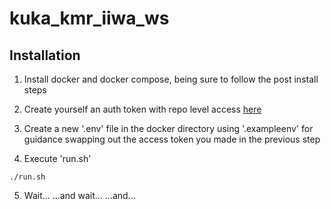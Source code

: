 # kuka_kmr_iiwa_ws

## Installation
1. Install docker and docker compose, being sure to follow the post install steps

2. Create yourself an auth token with repo level access [here](https://github.com/settings/tokens)

3. Create a new '.env' file in the docker directory using '.exampleenv' for guidance swapping out the access token you made in the previous step

4. Execute 'run.sh'
```shell
./run.sh
```

5. Wait... ...and wait... ...and...
